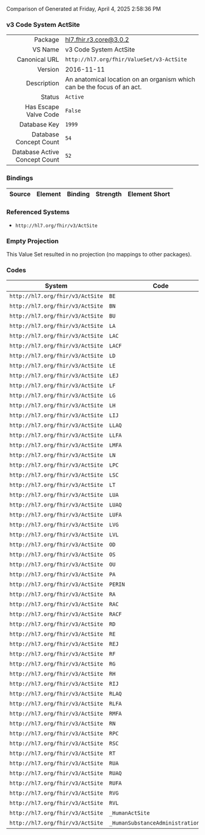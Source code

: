 Comparison of 
Generated at Friday, April 4, 2025 2:58:36 PM

### v3 Code System ActSite

|      |     |
| ---: | --- |
| Package | hl7.fhir.r3.core@3.0.2 |
| VS Name | v3 Code System ActSite |
| Canonical URL | `http://hl7.org/fhir/ValueSet/v3-ActSite` |
| Version | 2016-11-11 |
| Description | An anatomical location on an organism which can be the focus of an act. |
| Status | `Active` |
| Has Escape Valve Code | `False` |
| Database Key | `1999` |
| Database Concept Count | `54` |
| Database Active Concept Count | `52` |
### Bindings

| Source | Element | Binding | Strength | Element Short |
| ------ | ------- | ------- | -------- | ------------- |

### Referenced Systems

* `http://hl7.org/fhir/v3/ActSite`
### Empty Projection

This Value Set resulted in no projection (no mappings to other packages).

### Codes

| System | Code | Display |
| ------ | ---- | ------- |
| `http://hl7.org/fhir/v3/ActSite` | `BE` | bilateral ears |
| `http://hl7.org/fhir/v3/ActSite` | `BN` | bilateral nares |
| `http://hl7.org/fhir/v3/ActSite` | `BU` | buttock |
| `http://hl7.org/fhir/v3/ActSite` | `LA` | left arm |
| `http://hl7.org/fhir/v3/ActSite` | `LAC` | left anterior chest |
| `http://hl7.org/fhir/v3/ActSite` | `LACF` | left antecubital fossa |
| `http://hl7.org/fhir/v3/ActSite` | `LD` | left deltoid |
| `http://hl7.org/fhir/v3/ActSite` | `LE` | left ear |
| `http://hl7.org/fhir/v3/ActSite` | `LEJ` | left external jugular |
| `http://hl7.org/fhir/v3/ActSite` | `LF` | left foot |
| `http://hl7.org/fhir/v3/ActSite` | `LG` | left gluteus medius |
| `http://hl7.org/fhir/v3/ActSite` | `LH` | left hand |
| `http://hl7.org/fhir/v3/ActSite` | `LIJ` | left internal jugular |
| `http://hl7.org/fhir/v3/ActSite` | `LLAQ` | left lower abd quadrant |
| `http://hl7.org/fhir/v3/ActSite` | `LLFA` | left lower forearm |
| `http://hl7.org/fhir/v3/ActSite` | `LMFA` | left mid forearm |
| `http://hl7.org/fhir/v3/ActSite` | `LN` | left naris |
| `http://hl7.org/fhir/v3/ActSite` | `LPC` | left posterior chest |
| `http://hl7.org/fhir/v3/ActSite` | `LSC` | left subclavian |
| `http://hl7.org/fhir/v3/ActSite` | `LT` | left thigh |
| `http://hl7.org/fhir/v3/ActSite` | `LUA` | left upper arm |
| `http://hl7.org/fhir/v3/ActSite` | `LUAQ` | left upper abd quadrant |
| `http://hl7.org/fhir/v3/ActSite` | `LUFA` | left upper forearm |
| `http://hl7.org/fhir/v3/ActSite` | `LVG` | left ventragluteal |
| `http://hl7.org/fhir/v3/ActSite` | `LVL` | left vastus lateralis |
| `http://hl7.org/fhir/v3/ActSite` | `OD` | right eye |
| `http://hl7.org/fhir/v3/ActSite` | `OS` | left eye |
| `http://hl7.org/fhir/v3/ActSite` | `OU` | bilateral eyes |
| `http://hl7.org/fhir/v3/ActSite` | `PA` | perianal |
| `http://hl7.org/fhir/v3/ActSite` | `PERIN` | perineal |
| `http://hl7.org/fhir/v3/ActSite` | `RA` | right arm |
| `http://hl7.org/fhir/v3/ActSite` | `RAC` | right anterior chest |
| `http://hl7.org/fhir/v3/ActSite` | `RACF` | right antecubital fossa |
| `http://hl7.org/fhir/v3/ActSite` | `RD` | right deltoid |
| `http://hl7.org/fhir/v3/ActSite` | `RE` | right ear |
| `http://hl7.org/fhir/v3/ActSite` | `REJ` | right external jugular |
| `http://hl7.org/fhir/v3/ActSite` | `RF` | right foot |
| `http://hl7.org/fhir/v3/ActSite` | `RG` | right gluteus medius |
| `http://hl7.org/fhir/v3/ActSite` | `RH` | right hand |
| `http://hl7.org/fhir/v3/ActSite` | `RIJ` | right internal jugular |
| `http://hl7.org/fhir/v3/ActSite` | `RLAQ` | right lower abd quadrant |
| `http://hl7.org/fhir/v3/ActSite` | `RLFA` | right lower forearm |
| `http://hl7.org/fhir/v3/ActSite` | `RMFA` | right mid forearm |
| `http://hl7.org/fhir/v3/ActSite` | `RN` | right naris |
| `http://hl7.org/fhir/v3/ActSite` | `RPC` | right posterior chest |
| `http://hl7.org/fhir/v3/ActSite` | `RSC` | right subclavian |
| `http://hl7.org/fhir/v3/ActSite` | `RT` | right thigh |
| `http://hl7.org/fhir/v3/ActSite` | `RUA` | right upper arm |
| `http://hl7.org/fhir/v3/ActSite` | `RUAQ` | right upper abd quadrant |
| `http://hl7.org/fhir/v3/ActSite` | `RUFA` | right upper forearm |
| `http://hl7.org/fhir/v3/ActSite` | `RVG` | right ventragluteal |
| `http://hl7.org/fhir/v3/ActSite` | `RVL` | right vastus lateralis |
| `http://hl7.org/fhir/v3/ActSite` | `_HumanActSite` | HumanActSite |
| `http://hl7.org/fhir/v3/ActSite` | `_HumanSubstanceAdministrationSite` | HumanSubstanceAdministrationSite |
